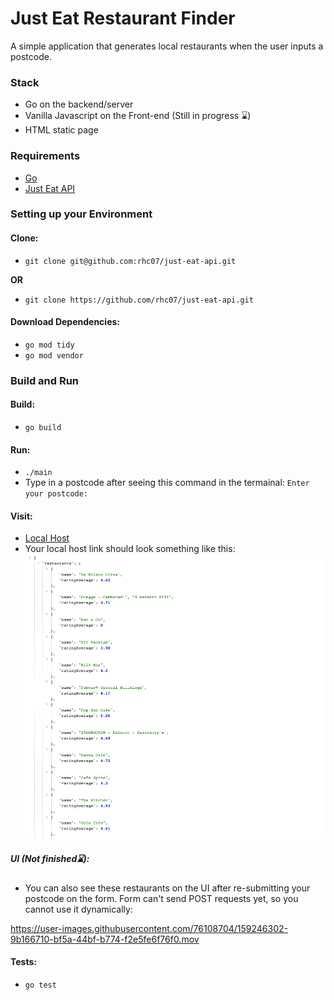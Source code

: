 # Just Eat Restaurant Finder

A simple application that generates local restaurants when the user inputs a postcode.

### Stack
- Go on the backend/server
- Vanilla Javascript on the Front-end (Still in progress ⌛️)
- HTML static page

### Requirements
- [Go](https://golang.org/doc/install)
- [Just Eat API](https://uk.api.just-eat.io/restaurants/bypostcode/)

### Setting up your Environment
#### Clone:
- `git clone git@github.com:rhc07/just-eat-api.git`

**OR**

- `git clone https://github.com/rhc07/just-eat-api.git`

#### Download Dependencies:
- `go mod tidy`
- `go mod vendor`

### Build and Run

#### Build:
- `go build`

#### Run:
- `./main`
- Type in a postcode after seeing this command in the termainal: `Enter your postcode:`

#### Visit:
- [Local Host](http://localhost:8080/)
- Your local host link should look something like this:
![Local host Screenshot](./images/local-host.png "Local Host Screenshot")

##### UI (Not finished⌛):
- You can also see these restaurants on the UI after re-submitting your postcode on the form. Form can't send POST requests yet, so you cannot use it dynamically:




https://user-images.githubusercontent.com/76108704/159246302-9b166710-bf5a-44bf-b774-f2e5fe6f76f0.mov



#### Tests:
- `go test`

